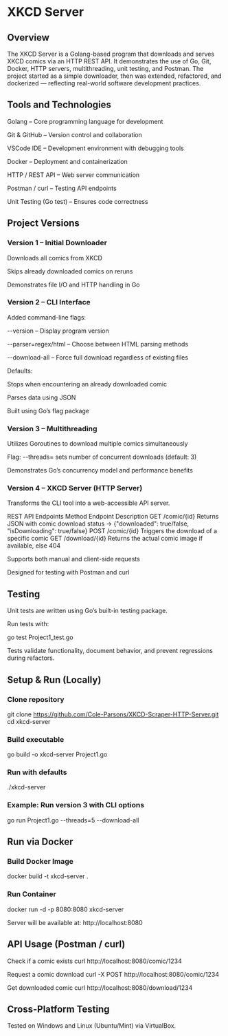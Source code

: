 # XKCD Server
## Overview

The XKCD Server is a Golang-based program that downloads and serves XKCD comics via an HTTP REST API.
It demonstrates the use of Go, Git, Docker, HTTP servers, multithreading, unit testing, and Postman.
The project started as a simple downloader, then was extended, refactored, and dockerized — reflecting real-world software development practices.


## Tools and Technologies

Golang – Core programming language for development

Git & GitHub – Version control and collaboration

VSCode IDE – Development environment with debugging tools

Docker – Deployment and containerization

HTTP / REST API – Web server communication

Postman / curl – Testing API endpoints

Unit Testing (Go test) – Ensures code correctness


## Project Versions
### Version 1 – Initial Downloader

Downloads all comics from XKCD

Skips already downloaded comics on reruns

Demonstrates file I/O and HTTP handling in Go


### Version 2 – CLI Interface

Added command-line flags:

--version – Display program version

--parser=regex/html – Choose between HTML parsing methods

--download-all – Force full download regardless of existing files

Defaults:

Stops when encountering an already downloaded comic

Parses data using JSON

Built using Go’s flag package


### Version 3 – Multithreading

Utilizes Goroutines to download multiple comics simultaneously

Flag: --threads= sets number of concurrent downloads (default: 3)

Demonstrates Go’s concurrency model and performance benefits


### Version 4 – XKCD Server (HTTP Server)

Transforms the CLI tool into a web-accessible API server.

REST API Endpoints
Method	Endpoint	Description
GET	/comic/{id}	Returns JSON with comic download status → {"downloaded": true/false, "isDownloading": true/false}
POST	/comic/{id}	Triggers the download of a specific comic
GET	/download/{id}	Returns the actual comic image if available, else 404

Supports both manual and client-side requests

Designed for testing with Postman and curl


## Testing

Unit tests are written using Go’s built-in testing package.

Run tests with:

go test Project1_test.go

Tests validate functionality, document behavior, and prevent regressions during refactors.


## Setup & Run (Locally)
### Clone repository
git clone https://github.com/Cole-Parsons/XKCD-Scraper-HTTP-Server.git
cd xkcd-server

### Build executable
go build -o xkcd-server Project1.go

### Run with defaults
./xkcd-server

### Example: Run version 3 with CLI options
go run Project1.go --threads=5 --download-all

## Run via Docker

### Build Docker Image
docker build -t xkcd-server .

### Run Container
docker run -d -p 8080:8080 xkcd-server

Server will be available at:
http://localhost:8080

## API Usage (Postman / curl)
Check if a comic exists
curl http://localhost:8080/comic/1234

Request a comic download
curl -X POST http://localhost:8080/comic/1234

Get downloaded comic
curl http://localhost:8080/download/1234

## Cross-Platform Testing

Tested on Windows and Linux (Ubuntu/Mint) via VirtualBox.
